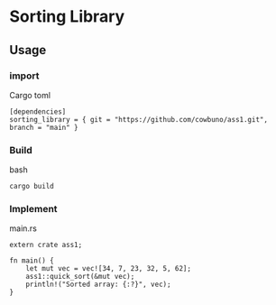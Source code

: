 # Sorting Library

## Usage

### import
Cargo toml
```
[dependencies]
sorting_library = { git = "https://github.com/cowbuno/ass1.git", branch = "main" }
```

### Build
bash
```
cargo build
```

### Implement
main.rs
```
extern crate ass1;

fn main() {
    let mut vec = vec![34, 7, 23, 32, 5, 62];
    ass1::quick_sort(&mut vec);
    println!("Sorted array: {:?}", vec);
}

```